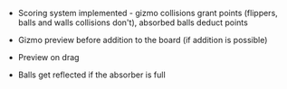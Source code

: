 * Scoring system implemented - gizmo collisions grant points
 (flippers, balls and walls collisions don't), absorbed balls deduct points  

* Gizmo preview before addition to the board (if addition is possible) 

* Preview on drag 

* Balls get reflected if the absorber is full
